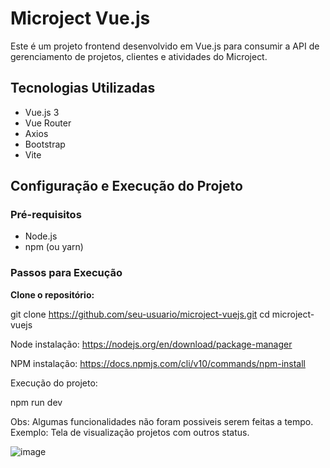 # Microject Vue.js

Este é um projeto frontend desenvolvido em Vue.js para consumir a API de gerenciamento de projetos, clientes e atividades do Microject.

## Tecnologias Utilizadas

- Vue.js 3
- Vue Router
- Axios
- Bootstrap
- Vite

## Configuração e Execução do Projeto

### Pré-requisitos

- Node.js
- npm (ou yarn)

### Passos para Execução

 **Clone o repositório:**
   
   git clone https://github.com/seu-usuario/microject-vuejs.git
   cd microject-vuejs

  Node instalação: 
  https://nodejs.org/en/download/package-manager

  NPM instalação:
  https://docs.npmjs.com/cli/v10/commands/npm-install

  Execução do projeto: 

  npm run dev

  Obs: Algumas funcionalidades não foram possiveis serem feitas a tempo. Exemplo: Tela de visualização projetos com outros status.

  ![image](https://github.com/HuanShan150/microject-vuejs/assets/30788893/52259051-fbad-45cd-a58f-0dce45fd7fe1)
